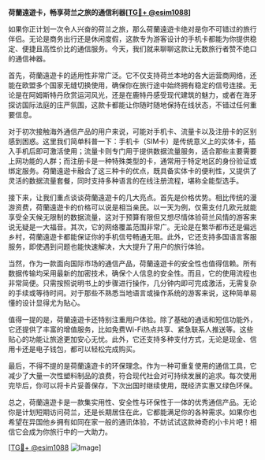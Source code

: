 **荷蘭遠遊卡，畅享荷兰之旅的通信利器[[TG💪+ @esim1088](https://t.me/s/esim1088)]**

如果你正计划一次令人兴奋的荷兰之旅，那么荷蘭遠遊卡绝对是你不可错过的旅行伴侣。无论是商务出行还是休闲度假，这款专为游客设计的手机卡都能为你提供稳定、便捷且高性价比的通信服务。今天，我们就来聊聊这款让无数旅行者赞不绝口的通信神器。

首先，荷蘭遠遊卡的适用性非常广泛。它不仅支持荷兰本地的各大运营商网络，还能在欧盟多个国家无缝切换使用，确保你在旅行途中始终拥有稳定的信号连接。无论是在阿姆斯特丹欣赏运河风光，还是在鹿特丹感受现代建筑的魅力，或者在海牙探访国际法庭的庄严氛围，这款卡都能让你随时随地保持在线状态，不错过任何重要信息。

对于初次接触海外通信产品的用户来说，可能对手机卡、流量卡以及注册卡的区别感到困惑。这里我们简单科普一下：手机卡（SIM卡）是传统意义上的实体卡，插入手机后即可激活使用；流量卡则专门用于提供数据流量服务，适合那些主要需要上网功能的人群；而注册卡是一种特殊类型的卡，通常用于特定地区的身份验证或绑定服务。荷蘭遠遊卡融合了这三种卡的优点，既具备实体卡的便利性，又提供了灵活的数据流量套餐，同时支持多种语言的在线注册流程，堪称全能型选手。

接下来，让我们重点谈谈荷蘭遠遊卡的几大亮点。首先是价格优势。相比传统的漫游资费，荷蘭遠遊卡的价格可以说是相当亲民。以一天为例，仅需支付几欧元就能享受全天候无限制的数据流量，这对于预算有限但又想尽情体验荷兰风情的游客来说无疑是一大福音。其次，它的网络覆盖范围非常广。无论是在繁华都市还是偏远乡村，荷蘭遠遊卡都能保证你的手机信号畅通无阻。此外，它还支持多国语言客服服务，即使遇到问题也能快速解决，大大提升了用户的旅行体验。

当然，作为一款面向国际市场的通信产品，荷蘭遠遊卡的安全性也值得信赖。所有数据传输均采用最新的加密技术，确保个人信息的安全性。而且，它的使用流程也非常简便。只需按照说明书上的步骤进行操作，几分钟内即可完成激活，无需复杂的手续或等待时间。对于那些不熟悉当地语言或操作系统的游客来说，这种简单易懂的设计显得尤为贴心。

值得一提的是，荷蘭遠遊卡还特别注重用户体验。除了基础的通话和短信功能外，它还提供了丰富的增值服务，比如免费Wi-Fi热点共享、紧急联系人推送等。这些贴心的功能让旅途更加安心无忧。此外，它还支持多种支付方式，无论是现金、信用卡还是电子钱包，都可以轻松完成购买。

最后，不得不提的是荷蘭遠遊卡的环保理念。作为一种可重复使用的通信工具，它减少了大量一次性塑料制品的浪费，符合现代社会对可持续发展的追求。每次使用完毕后，你可以将卡片妥善保存，下次出国时继续使用，既经济实惠又绿色环保。

总之，荷蘭遠遊卡是一款集实用性、安全性与环保性于一体的优秀通信产品。无论你是计划短期访问荷兰，还是长期居住在此，它都能满足你的各种需求。如果你也希望在异国他乡拥有如同在家一般的通讯体验，不妨试试这款神奇的小卡片吧！相信它会成为你旅行中的一大助力。

[[TG💪+ @esim1088](https://t.me/s/esim1088) ![Image](https://i.postimg.cc/4NQfJmqS/Snipaste-2025-05-13-00-14-12.png)]